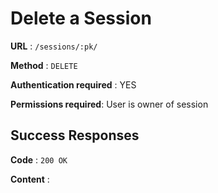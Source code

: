# Delete a Session

**URL** : `/sessions/:pk/`

**Method** : `DELETE`

**Authentication required** : YES

**Permissions required**: User is owner of session

## Success Responses

**Code** : `200 OK`

**Content** :

```json

```

